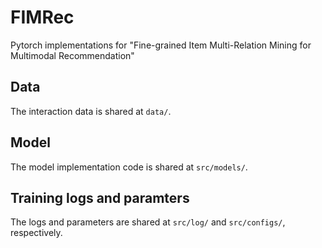 # FIMRec
Pytorch implementations for "Fine-grained Item Multi-Relation Mining for Multimodal Recommendation"  

## Data  
The interaction data is shared at `data/`.

## Model
The model implementation code is shared at `src/models/`.

## Training logs and paramters
The logs and parameters are shared at `src/log/` and `src/configs/`, respectively.
